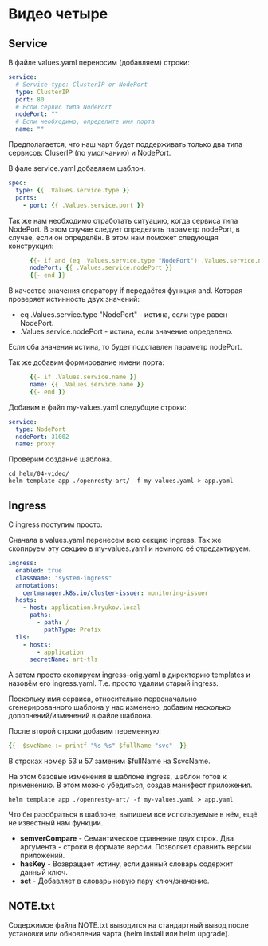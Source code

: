 # Видео четыре

## Service

В файле values.yaml переносим (добавляем) строки:

```yaml
service:
  # Service type: ClusterIP or NodePort
  type: ClusterIP
  port: 80
  # Если сервис типа NodePort
  nodePort: ""
  # Если необходимо, определите имя порта
  name: ""
```

Предполагается, что наш чарт будет поддерживать только 
два типа сервисов: CluserIP (по умолчанию) и NodePort.

В фале service.yaml добавляем шаблон.

```yaml
spec:
  type: {{ .Values.service.type }}
  ports:
    - port: {{ .Values.service.port }}
```

Так же нам необходимо отработать ситуацию, когда сервиса типа NodePort.
В этом случае следует определить параметр nodePort, в случае, если 
он определён. В этом нам поможет следующая конструкция:

```yaml
      {{- if and (eq .Values.service.type "NodePort") .Values.service.nodePort }}
      nodePort: {{ .Values.service.nodePort }}
      {{- end }}
```

В качестве значения оператору if передаётся функция and. Которая проверяет
истинность двух значений:
* eq .Values.service.type "NodePort" - истина, если type равен NodePort.
* .Values.service.nodePort - истина, если значение определено.

Если оба значения истина, то будет подставлен параметр nodePort.

Так же добавим формирование имени порта:

```yaml
      {{- if .Values.service.name }}
      name: {{ .Values.service.name }}
      {{- end }}
```

Добавим в файл my-values.yaml следубщие строки:

```yaml
service:
  type: NodePort
  nodePort: 31002
  name: proxy
```

Проверим создание шаблона.

    cd helm/04-video/
    helm template app ./openresty-art/ -f my-values.yaml > app.yaml

## Ingress

C ingress поступим просто.

Сначала в values.yaml перенесем всю секцию ingress.
Так же скопируем эту секцию в my-values.yaml и немного её отредактируем.

```yaml
ingress:
  enabled: true
  className: "system-ingress"
  annotations:
    certmanager.k8s.io/cluster-issuer: monitoring-issuer
  hosts:
    - host: application.kryukov.local
      paths:
        - path: /
          pathType: Prefix
  tls:
    - hosts:
        - application
      secretName: art-tls
```

А затем просто скопируем ingress-orig.yaml в директорию templates и
назовём его ingress.yaml. Т.е. просто удалим старый ingress.

Поскольку имя сервиса, относительно первоначально сгенерированного шаблона
у нас изменено, добавим несколько дополнений/изменений в файле шаблона.

После второй строки добавим переменную:

```yaml
{{- $svcName := printf "%s-%s" $fullName "svc" -}}
```

В строках номер 53 и 57 заменим $fullName на $svcName.

На этом базовые изменения в шаблоне ingress, шаблон готов к применению. 
В этом можно убедиться, создав манифест приложения.

    helm template app ./openresty-art/ -f my-values.yaml > app.yaml

Что бы разобраться в шаблоне, выпишем все используемые в нём, ещё
не известный нам функции.

* **semverCompare** - Семантическое сравнение двух строк. Два аргумента -
строки в формате версии. Позволяет сравнить версии приложений.
* **hasKey** - Возвращает истину, если данный словарь содержит данный ключ.
* **set** - Добавляет в словарь новую пару ключ/значение.

## NOTE.txt

Содержимое файла NOTE.txt выводится на стандартный вывод после установки 
или обновления чарта (helm install или helm upgrade).

